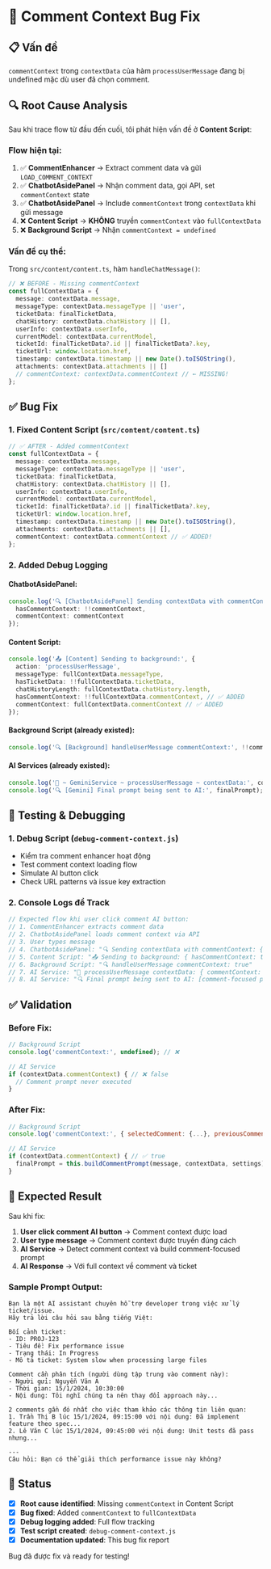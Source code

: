 # 🐛 Comment Context Bug Fix

## 📋 Vấn đề

`commentContext` trong `contextData` của hàm `processUserMessage` đang bị undefined mặc dù user đã chọn comment.

## 🔍 Root Cause Analysis

Sau khi trace flow từ đầu đến cuối, tôi phát hiện vấn đề ở **Content Script**:

### Flow hiện tại:
1. ✅ **CommentEnhancer** → Extract comment data và gửi `LOAD_COMMENT_CONTEXT`
2. ✅ **ChatbotAsidePanel** → Nhận comment data, gọi API, set `commentContext` state
3. ✅ **ChatbotAsidePanel** → Include `commentContext` trong `contextData` khi gửi message
4. ❌ **Content Script** → **KHÔNG** truyền `commentContext` vào `fullContextData`
5. ❌ **Background Script** → Nhận `commentContext = undefined`

### Vấn đề cụ thể:

Trong `src/content/content.ts`, hàm `handleChatMessage()`:

```typescript
// ❌ BEFORE - Missing commentContext
const fullContextData = {
  message: contextData.message,
  messageType: contextData.messageType || 'user',
  ticketData: finalTicketData,
  chatHistory: contextData.chatHistory || [],
  userInfo: contextData.userInfo,
  currentModel: contextData.currentModel,
  ticketId: finalTicketData?.id || finalTicketData?.key,
  ticketUrl: window.location.href,
  timestamp: contextData.timestamp || new Date().toISOString(),
  attachments: contextData.attachments || []
  // commentContext: contextData.commentContext // ← MISSING!
};
```

## ✅ Bug Fix

### 1. **Fixed Content Script** (`src/content/content.ts`)

```typescript
// ✅ AFTER - Added commentContext
const fullContextData = {
  message: contextData.message,
  messageType: contextData.messageType || 'user',
  ticketData: finalTicketData,
  chatHistory: contextData.chatHistory || [],
  userInfo: contextData.userInfo,
  currentModel: contextData.currentModel,
  ticketId: finalTicketData?.id || finalTicketData?.key,
  ticketUrl: window.location.href,
  timestamp: contextData.timestamp || new Date().toISOString(),
  attachments: contextData.attachments || [],
  commentContext: contextData.commentContext // ✅ ADDED!
};
```

### 2. **Added Debug Logging**

#### ChatbotAsidePanel:
```typescript
console.log('🔍 [ChatbotAsidePanel] Sending contextData with commentContext:', {
  hasCommentContext: !!commentContext,
  commentContext: commentContext
});
```

#### Content Script:
```typescript
console.log('📤 [Content] Sending to background:', {
  action: 'processUserMessage',
  messageType: fullContextData.messageType,
  hasTicketData: !!fullContextData.ticketData,
  chatHistoryLength: fullContextData.chatHistory.length,
  hasCommentContext: !!fullContextData.commentContext, // ✅ ADDED
  commentContext: fullContextData.commentContext // ✅ ADDED
});
```

#### Background Script (already existed):
```typescript
console.log('🔍 [Background] handleUserMessage commentContext:', !!commentContext);
```

#### AI Services (already existed):
```typescript
console.log('🔎 ~ GeminiService ~ processUserMessage ~ contextData:', contextData);
console.log('🔍 [Gemini] Final prompt being sent to AI:', finalPrompt);
```

## 🧪 Testing & Debugging

### 1. **Debug Script** (`debug-comment-context.js`)
- Kiểm tra comment enhancer hoạt động
- Test comment context loading flow
- Simulate AI button click
- Check URL patterns và issue key extraction

### 2. **Console Logs để Track**
```javascript
// Expected flow khi user click comment AI button:
// 1. CommentEnhancer extracts comment data
// 2. ChatbotAsidePanel loads comment context via API
// 3. User types message
// 4. ChatbotAsidePanel: "🔍 Sending contextData with commentContext: { hasCommentContext: true, ... }"
// 5. Content Script: "📤 Sending to background: { hasCommentContext: true, ... }"
// 6. Background Script: "🔍 handleUserMessage commentContext: true"
// 7. AI Service: "🔎 processUserMessage contextData: { commentContext: {...} }"
// 8. AI Service: "🔍 Final prompt being sent to AI: [comment-focused prompt]"
```

## ✅ Validation

### Before Fix:
```javascript
// Background Script
console.log('commentContext:', undefined); // ❌

// AI Service
if (contextData.commentContext) { // ❌ false
  // Comment prompt never executed
}
```

### After Fix:
```javascript
// Background Script
console.log('commentContext:', { selectedComment: {...}, previousComments: [...] }); // ✅

// AI Service
if (contextData.commentContext) { // ✅ true
  finalPrompt = this.buildCommentPrompt(message, contextData, settings); // ✅ Executed
}
```

## 🎯 Expected Result

Sau khi fix:

1. **User click comment AI button** → Comment context được load
2. **User type message** → Comment context được truyền đúng cách
3. **AI Service** → Detect comment context và build comment-focused prompt
4. **AI Response** → Với full context về comment và ticket

### Sample Prompt Output:
```
Bạn là một AI assistant chuyên hỗ trợ developer trong việc xử lý ticket/issue.
Hãy trả lời câu hỏi sau bằng tiếng Việt:

Bối cảnh ticket:
- ID: PROJ-123
- Tiêu đề: Fix performance issue
- Trạng thái: In Progress
- Mô tả ticket: System slow when processing large files

Comment cần phân tích (người dùng tập trung vào comment này):
- Người gửi: Nguyễn Văn A
- Thời gian: 15/1/2024, 10:30:00
- Nội dung: Tôi nghĩ chúng ta nên thay đổi approach này...

2 comments gần đó nhất cho việc tham khảo các thông tin liên quan:
1. Trần Thị B lúc 15/1/2024, 09:15:00 với nội dung: Đã implement feature theo spec...
2. Lê Văn C lúc 15/1/2024, 09:45:00 với nội dung: Unit tests đã pass nhưng...

---
Câu hỏi: Bạn có thể giải thích performance issue này không?
```

## 🚀 Status

- [x] **Root cause identified**: Missing `commentContext` in Content Script
- [x] **Bug fixed**: Added `commentContext` to `fullContextData`
- [x] **Debug logging added**: Full flow tracking
- [x] **Test script created**: `debug-comment-context.js`
- [x] **Documentation updated**: This bug fix report

Bug đã được fix và ready for testing!
